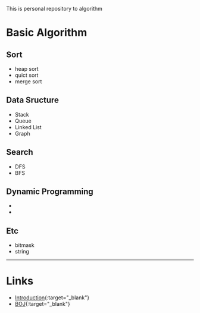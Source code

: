 This is personal repository to algorithm 

# Basic Algorithm
## Sort
- heap sort
- quict sort
- merge sort
## Data Sructure
- Stack
- Queue
- Linked List
- Graph
## Search
- DFS
- BFS
## Dynamic Programming
-
-
## Etc
- bitmask
- string

<hr/>

# Links
- [Introduction](https://labs.xjtudlc.com/labs/wldmt/reading%20list/books/Algorithms%20and%20optimization/Introduction%20to%20Algorithms.pdf){:target="_blank"}
- [BOJ](https://www.acmicpc.net/){:target="_blank"}
